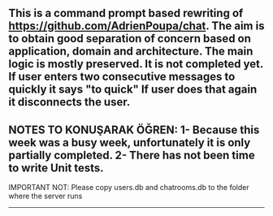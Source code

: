 This is a command prompt based rewriting of https://github.com/AdrienPoupa/chat.
The aim is to obtain good separation of concern based on application, domain and architecture.
The main logic is mostly preserved.
It is not completed yet.
If user enters two consecutive messages to quickly it says "to quick"
If user does that again it disconnects the user.
----------------------------------------------------------------------------------

NOTES TO KONUŞARAK ÖĞREN: 
1- Because this week was a busy week, unfortunately it is only partially completed.
2- There has not been time to write Unit tests.
----------------------------------------------------------------------------------

IMPORTANT NOT: Please copy users.db and chatrooms.db to the folder where the server runs 

----------------------------------------------------------------------------------

